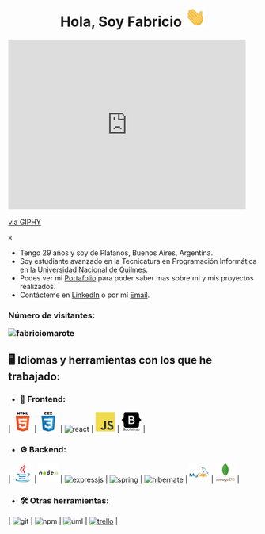 <h1 align="Center">  Hola, Soy Fabricio <img src="https://raw.githubusercontent.com/ABSphreak/ABSphreak/master/gifs/Hi.gif" height="40px"/></h1>

<iframe src="https://giphy.com/embed/5aYfJYohCSeYgtVlUj" width="480" height="343" frameBorder="0" class="giphy-embed" allowFullScreen></iframe><p><a href="https://giphy.com/stickers/typing-hacking-webs-5aYfJYohCSeYgtVlUj">via GIPHY</a></p>x

-  Tengo 29 años y soy de Platanos, Buenos Aires, Argentina.
-  Soy estudiante avanzado en la Tecnicatura en Programación Informática en la [Universidad Nacional de Quilmes](http://www.unq.edu.ar/).
-  Podes ver mi [Portafolio](https://fabricio-marote.vercel.app) para poder saber mas sobre mi y mis proyectos realizados.
-  Contácteme en [LinkedIn](https://www.linkedin.com/in/fabricio-marote/) o por mí [Email](mailto:fabricio.gm1993@gmail.com).

<h3 align="left">

Número de visitantes:

<p align="left"> <img src="https://komarev.com/ghpvc/?username=fabriciomarote&label=Profile%20views&color=b60e46&style=flat" alt="fabriciomarote" /> </p> 

## 🖥️ Idiomas y herramientas con los que he trabajado:

- <h3>👀 Frontend:</h3>

| <img src="https://raw.githubusercontent.com/devicons/devicon/master/icons/html5/html5-original-wordmark.svg" alt="html5" width="40" height="40"> | <img src="https://raw.githubusercontent.com/devicons/devicon/master/icons/css3/css3-original-wordmark.svg" alt="css3" width="40" height="40"> | <img src="https://user-images.githubusercontent.com/58083159/154823721-b99c9ecf-9dc2-4f21-a95f-a0ba2ee994f2.png" alt="react" width="40"> | <img src="https://raw.githubusercontent.com/devicons/devicon/master/icons/javascript/javascript-original.svg" alt="javascript" width="40" height="40"> | <img src="https://raw.githubusercontent.com/devicons/devicon/master/icons/bootstrap/bootstrap-plain-wordmark.svg" alt="bootstrap" width="40" height="40"> |

- <h3>⚙️ Backend:</h3>
  
| <img src="https://raw.githubusercontent.com/devicons/devicon/master/icons/java/java-original.svg" alt="java" width="40" height="40"> | <img src="https://raw.githubusercontent.com/devicons/devicon/master/icons/nodejs/nodejs-original-wordmark.svg" alt="nodejs" width="40" height="40"> | <img src="https://user-images.githubusercontent.com/58083159/144481306-e4af20fd-e4be-48dd-9286-2fa1773e6395.png" alt="expressjs" width="40"> | <img src="https://user-images.githubusercontent.com/58083159/144486094-07973bf6-35c0-4a05-98d7-7a2737643a6d.png" alt="spring" width="40"> | [<img src="https://user-images.githubusercontent.com/58083159/144488112-72151ec2-30ed-4679-b04f-38110ec38fa3.png" alt="hibernate" width="40">](https://hibernate.org/) | <img src="https://raw.githubusercontent.com/devicons/devicon/master/icons/mysql/mysql-original-wordmark.svg" alt="mysql" width="40" height="40"> | <img src="https://raw.githubusercontent.com/devicons/devicon/master/icons/mongodb/mongodb-original-wordmark.svg" alt="mongodb" width="40" height="40"> |

- <h3>🛠️ Otras herramientas:</h3>

| <img src="https://www.vectorlogo.zone/logos/git-scm/git-scm-icon.svg" alt="git" width="40" height="40"> | <img src="https://user-images.githubusercontent.com/58083159/158461958-394d5b81-72e1-4cae-8c1e-53f355451030.png" alt="npm" width="40"> | <img src="https://user-images.githubusercontent.com/58083159/144488538-a7102b87-8e75-4062-bff9-fd464aa24dbc.png" alt="uml" width="40"> | [<img src="https://user-images.githubusercontent.com/58083159/158458696-bbba3311-5c42-46a4-a4f8-4af3f4e6bcbe.svg" alt="trello" width="40" height="40">](https://trello.com/) |
